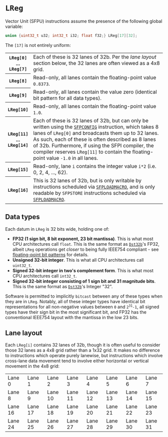 # `LReg`

Vector Unit (SFPU) instructions assume the presence of the following global variable:

```c
union {uint32_t u32; int32_t i32; float f32;} LReg[17][32];
```

The `[17]` is not entirely uniform:
<table><tr><th><code>LReg[0]</code><br/>...<br/><code>LReg[7]</code></th><td>Each of these is 32 lanes of 32b. Per the <em>lane layout</em> section below, the 32 lanes are often viewed as a 4x8 grid.</td></tr>
<tr><th><code>LReg[8]</code></th><td>Read-only, all lanes contain the floating-point value <code>0.8373</code>.</td></tr>
<tr><th><code>LReg[9]</code></th><td>Read-only, all lanes contain the value zero (identical bit pattern for all data types).</td></tr>
<tr><th><code>LReg[10]</code></th><td>Read-only, all lanes contain the floating-point value <code>1.0</code>.</td></tr>
<tr><th><code>LReg[11]</code><br/>...<br/><code>LReg[14]</code></th><td>Each of these is 32 lanes of 32b, but can only be written using the <a href="SFPCONFIG.md"><code>SFPCONFIG</code></a> instruction, which takes 8 lanes of <code>LReg[0]</code> and broadcasts them up to 32 lanes. As such, each of these is often described as 8 lanes of 32b. Furthermore, if using the SFPI compiler, the compiler reserves <code>LReg[11]</code> to contain the floating-point value <code>-1.0</code> in all lanes.</td></tr>
<tr><th><code>LReg[15]</code></th><td>Read-only, lane <code>i</code> contains the integer value <code>i*2</code> (i.e. 0, 2, 4, ..., 62).</td></tr>
<tr><th><code>LReg[16]</code></th><td>This is 32 lanes of 32b, but is only writable by instructions scheduled via <a href="SFPLOADMACRO.md"><code>SFPLOADMACRO</code></a>, and is only readable by <code>SFPSTORE</code> instructions scheduled via <a href="SFPLOADMACRO.md"><code>SFPLOADMACRO</code></a>.</td></tr></table>

## Data types

Each datum in `LReg` is 32 bits wide, holding one of:
* **FP32 (1 sign bit, 8 bit exponent, 23 bit mantissa)**. This is what most CPU architectures call `float`. This is the same format as [`Dst32b`](Dst.md)'s FP32, albeit `LReg` operations get _closer_ to being fully IEEE754 compliant - see [floating-point bit patterns](FloatBitPatterns.md) for details.
* **Unsigned 32-bit integer**. This is what all CPU architectures call `uint32_t`.
* **Signed 32-bit integer in two's complement form**. This is what most CPU architectures call `int32_t`.
* **Signed 32-bit integer consisting of 1 sign bit and 31 magnitude bits**. This is the same format as [`Dst32b`](Dst.md)'s Integer "32".

Software is permitted to implicitly `bitcast` between any of these types when they are in `LReg`. Notably, all of these integer types have identical bit representations for all non-negative values between `0` and <code>2<sup>31</sup>-1</code>, all signed types have their sign bit in the most significant bit, and FP32 has the conventional IEEE754 layout with the mantissa in the low 23 bits.

## Lane layout

Each `LReg[i]` contains 32 lanes of 32b, though it is often useful to consider those 32 lanes as a 4x8 grid rather than a 1x32 grid. It makes no difference to instructions which operate purely lanewise, but instructions which involve cross-lane data movement tend to involve either horizontal or vertical movement in the 4x8 grid:

<table><tr><td>Lane 0</td><td>Lane 1</td><td>Lane 2</td><td>Lane 3</td><td>Lane 4</td><td>Lane 5</td><td>Lane 6</td><td>Lane 7</td></tr>
<tr><td>Lane 8</td><td>Lane 9</td><td>Lane 10</td><td>Lane 11</td><td>Lane 12</td><td>Lane 13</td><td>Lane 14</td><td>Lane 15</td></tr>
<tr><td>Lane 16</td><td>Lane 17</td><td>Lane 18</td><td>Lane 19</td><td>Lane 20</td><td>Lane 21</td><td>Lane 22</td><td>Lane 23</td></tr>
<tr><td>Lane 24</td><td>Lane 25</td><td>Lane 26</td><td>Lane 27</td><td>Lane 28</td><td>Lane 29</td><td>Lane 30</td><td>Lane 31</td></tr></table>
